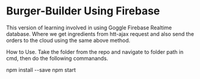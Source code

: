 # Burger-Builder Using Firebase
This version of learning involved in using Goggle Firebase Realtime database. Where we get ingredients from htt-ajax request and also send the orders to the cloud using the same above method.

How to Use.
Take the folder from the repo and navigate to folder path in cmd, then do the following commanands.

npm install --save
npm start
